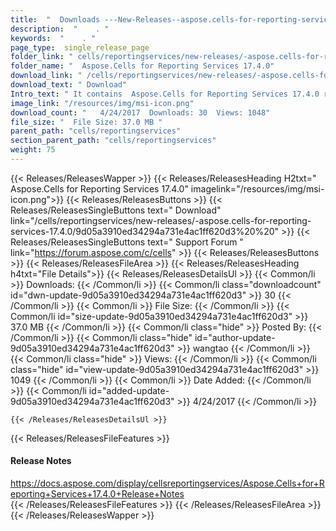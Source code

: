 ```yaml
---
title:  "  Downloads ---New-Releases--aspose.cells-for-reporting-services-17.4.0 . " 
description:  "    . " 
keywords:  "    . " 
page_type:  single_release_page
folder_link: " cells/reportingservices/new-releases/-aspose.cells-for-reporting-services-17.4.0/"
folder_name: "  Aspose.Cells for Reporting Services 17.4.0"
download_link: " /cells/reportingservices/new-releases/-aspose.cells-for-reporting-services-17.4.0/9d05a3910ed34294a731e4ac1ff620d3"
download_text: " Download"
Intro_text: " It contains  Aspose.Cells for Reporting Services 17.4.0 release."
image_link: "/resources/img/msi-icon.png"
download_count: "   4/24/2017  Downloads: 30  Views: 1048"
file_size: "  File Size: 37.0 MB "
parent_path: "cells/reportingservices"
section_parent_path: "cells/reportingservices"
weight: 75 
---
```


{{< Releases/ReleasesWapper >}}
  {{< Releases/ReleasesHeading H2txt="  Aspose.Cells for Reporting Services 17.4.0" imagelink="/resources/img/msi-icon.png">}}
  {{< Releases/ReleasesButtons >}}
    {{< Releases/ReleasesSingleButtons text=" Download" link="/cells/reportingservices/new-releases/-aspose.cells-for-reporting-services-17.4.0/9d05a3910ed34294a731e4ac1ff620d3%20%20" >}}
    {{< Releases/ReleasesSingleButtons text=" Support Forum " link="https://forum.aspose.com/c/cells" >}}
  {{< Releases/ReleasesButtons >}}
  {{< Releases/ReleasesFileArea >}}
    {{< Releases/ReleasesHeading h4txt="File Details">}}
    {{< Releases/ReleasesDetailsUl >}}
            {{< Common/li  >}} Downloads: {{< /Common/li >}} 
      {{< Common/li class="downloadcount" id="dwn-update-9d05a3910ed34294a731e4ac1ff620d3" >}} 30 {{< /Common/li >}} 
      {{< Common/li  >}} File Size: {{< /Common/li >}} 
      {{< Common/li id="size-update-9d05a3910ed34294a731e4ac1ff620d3" >}} 37.0 MB {{< /Common/li >}} 
      {{< Common/li  class="hide" >}} Posted By: {{< /Common/li >}} 
      {{< Common/li class="hide" id="author-update-9d05a3910ed34294a731e4ac1ff620d3" >}} wangtao {{< /Common/li >}} 
      {{< Common/li class="hide"  >}} Views: {{< /Common/li >}} 
      {{< Common/li class="hide" id="view-update-9d05a3910ed34294a731e4ac1ff620d3" >}} 1049 {{< /Common/li >}} 
      {{< Common/li  >}} Date Added: {{< /Common/li >}} 
      {{< Common/li id="added-update-9d05a3910ed34294a731e4ac1ff620d3" >}} 4/24/2017 {{< /Common/li >}} 

    {{< /Releases/ReleasesDetailsUl >}}

  {{< Releases/ReleasesFileFeatures >}}
      <h4>Release Notes</h4><div><a href="https://docs.aspose.com/display/cellsreportingservices/Aspose.Cells+for+Reporting+Services+17.4.0+Release+Notes">https://docs.aspose.com/display/cellsreportingservices/Aspose.Cells+for+Reporting+Services+17.4.0+Release+Notes</a></div>
  {{< /Releases/ReleasesFileFeatures >}}
 {{< /Releases/ReleasesFileArea >}}
{{< /Releases/ReleasesWapper >}}


